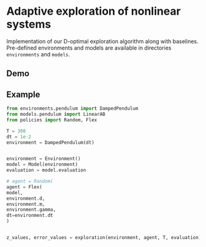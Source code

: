 # Adaptive exploration of nonlinear systems

Implementation of our D-optimal  exploration algorithm along with baselines. Pre-defined environments and models are available in directories `environments` and `models`.

## Demo



## Example

```python
from environments.pendulum import DampedPendulum
from models.pendulum import LinearAB
from policies import Random, Flex

T = 300
dt = 1e-2
environment = DampedPendulum(dt)


environment = Environment()
model = Model(environment)
evaluation = model.evaluation

# agent = Random(
agent = Flex(
model,
environment.d,
environment.m,
environment.gamma,
dt=environment.dt
)


z_values, error_values = exploration(environment, agent, T, evaluation)

```
